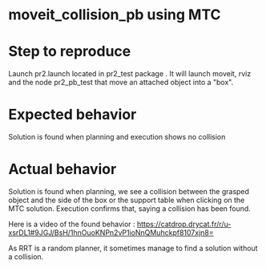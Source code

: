 # moveit_collision_pb using MTC

# Step to reproduce 

Launch pr2.launch located in pr2_test package . It will launch moveit, rviz and the node pr2_pb_test that move an attached object into a "box". 

# Expected behavior

Solution is found when planning and execution shows no collision 

# Actual behavior

Solution is found when planning, we see a collision between the grasped object and the side of the box or the support table when clicking on the MTC solution. Execution confirms that, saying a collision has been found. 

Here is a video of the found behavior : 
https://catdrop.drycat.fr/r/u-xsrDL1#9JGJ/BsH/1hnOuoKNPn2vP1ioNnQMuhckpf8107xjn8=

As RRT is a random planner, it sometimes manage to find a solution without a collision.

